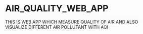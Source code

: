 # AIR_QUALITY_WEB_APP
THIS IS WEB APP WHICH MEASURE QUALITY OF AIR AND ALSO VISUALIZE DIFFERENT AIR POLLUTANT WITH AQI 
